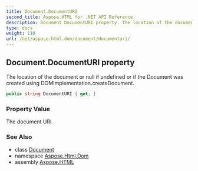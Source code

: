 ```yaml
---
title: Document.DocumentURI
second_title: Aspose.HTML for .NET API Reference
description: Document DocumentURI property. The location of the document or null if undefined or if the Document was created using DOMImplementation.createDocument
type: docs
weight: 110
url: /net/aspose.html.dom/document/documenturi/
---
```

## Document.DocumentURI property

The location of the document or null if undefined or if the Document was created using DOMImplementation.createDocument.

```csharp
public string DocumentURI { get; }
```

### Property Value

The document URI.

### See Also

* class [Document](../)
* namespace [Aspose.Html.Dom](../../../aspose.html.dom/)
* assembly [Aspose.HTML](../../../)
